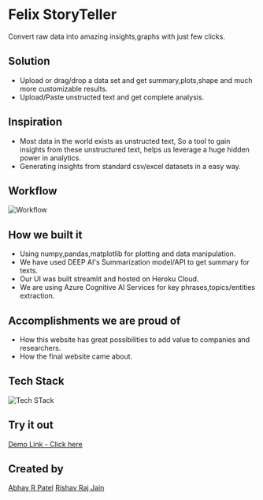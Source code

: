 # Felix StoryTeller
Convert raw data into amazing insights,graphs with just few clicks.

## Solution
- Upload or drag/drop a data set and get summary,plots,shape and much more customizable results.
- Upload/Paste unstructed text and get complete analysis.

## Inspiration
- Most data in the world exists as unstructed text, So a tool to gain insights from these unstructured text, helps us leverage a huge hidden power in analytics.
- Generating insights from standard csv/excel datasets in a easy way.

## Workflow
![Workflow](https://i.ibb.co/n85Qhr4/15.png)
## How we built it
- Using numpy,pandas,matplotlib for plotting and data manipulation.
- We have used DEEP AI's Summarization model/API to get summary for texts.
- Our UI was built streamlit and hosted on Heroku Cloud.
- We are using Azure Cognitive AI Services for key phrases,topics/entities extraction.


## Accomplishments we are proud of 

- How this website has great possibilities to add value to companies and researchers.
- How the final website came about.

## Tech Stack
![Tech STack](https://i.ibb.co/TqwjXT0/16.png)


## Try it out
[Demo Link - Click here](https://felix-storyteller.herokuapp.com/)




## Created by 
[Abhay R Patel](https://github.com/abhayrpatel10)
[Rishav Raj Jain](https://github.com/rishavrajjain)


